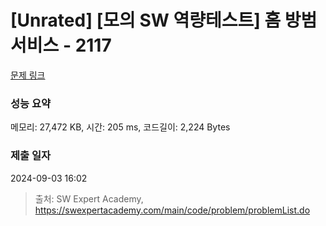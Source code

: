# [Unrated] [모의 SW 역량테스트] 홈 방범 서비스 - 2117 

[문제 링크](https://swexpertacademy.com/main/code/problem/problemDetail.do?contestProbId=AV5V61LqAf8DFAWu) 

### 성능 요약

메모리: 27,472 KB, 시간: 205 ms, 코드길이: 2,224 Bytes

### 제출 일자

2024-09-03 16:02



> 출처: SW Expert Academy, https://swexpertacademy.com/main/code/problem/problemList.do